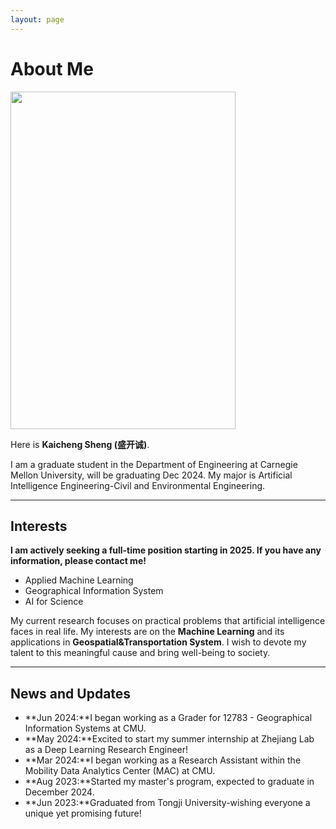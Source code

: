 ```yaml
---
layout: page
---
```


# About Me

<img src="https://cascadingdown.github.io//kaicheng.jpg" class="floatpic" width="360" height="540">

Here is **Kaicheng Sheng (盛开诚)**.<br>

I am a graduate student in the Department of Engineering at Carnegie Mellon University, will be graduating Dec 2024. My major is Artificial Intelligence Engineering-Civil and Environmental Engineering.

---

## Interests

**I am actively seeking a full-time position starting in 2025. If you have any information, please contact me!**

- Applied Machine Learning 
- Geographical Information System
- AI for Science

My current research focuses on practical problems that artificial intelligence faces in real life. My interests are on the **Machine Learning** and its applications in **Geospatial&Transportation System**. I wish to devote my talent to this meaningful cause and bring well-being to society.

---

## News and Updates

- **Jun 2024:**I began working as a Grader for 12783 - Geographical Information Systems at CMU.
- **May 2024:**Excited to start my summer internship at Zhejiang Lab as a Deep Learning Research Engineer!
- **Mar 2024:**I began working as a Research Assistant within the Mobility Data Analytics Center (MAC) at CMU.
- **Aug 2023:**Started my master's program, expected to graduate in December 2024.
- **Jun 2023:**Graduated from Tongji University-wishing everyone a unique yet promising future!
<br>


